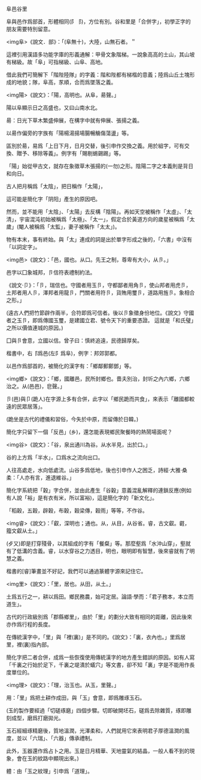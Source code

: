阜邑谷里

阜與邑作爲部首，形體相同(阝⻏)，方位有別。谷和里是「合併字」，初學正字的朋友需要特別留意。


<img阜>《說文．部》：「(阜無十)，大陸，山無石者。＂

這裡引用漢語多功能字庫的形義通解：甲骨文象階梯。一說象高高的土山，其山坡有梯級。故「阜」可指梯級、山阜、高地。

借此我們可簡解下「階陛陸隊」的字義：階和陛都有梯楷的意義；陸爲山丘土塊形成的地貌；隊，阜高，㒸順，合而爲墜落之義。

<img陽>《說文》：「陽，高明也。从阜，昜聲。」

陽以阜顯示日之高盛也，又曰山南水北。

昜：日光下草木繁盛伸展，在構字中就有伸展、張揚之義。

以昜作偏旁的字族有「陽楊湯揚場腸暢觴傷蕩盪」等。

區別於昜，易爲「上日下月，日月交替，後引申作交換之義。用於組字，可有交換、贈予、移除等義」。例字有「賜剔蜴錫踢」等。

「陽」始從甲古文，就存在象徵草木張揚的(一勿)之形。陰陽二字之本義則是背日和向日。

古人把月稱爲「太陰」，把日稱作「太陽」，

這可能是簡化字「阴阳」產生的原因吧。

然而，並不能用「太陰」、「太陽」去反構「陰陽」。再如天空被稱作「太虛」、「太清」，宇宙混沌初始被稱爲「太極」、「太一」，假定合於黃道方向的歲星被稱爲「太歲」(閹人被稱爲「太監」，妻子被稱作「太太」)。

物有本末，事有終始。與「太」連成的詞是出於單字形成之後的，「六書」中沒有「以詞定字」。


<img邑>《說文》：「邑，國也。从口。先王之制，尊卑有大小，从卪。」

邑字以囗象城邦，卪信符表禮制約法。

《說文‧卩》：「卪，瑞信也。守國者用玉卪，守都鄙者用角卪，使山邦者用虎卪，土邦者用人卪，澤邦者用龍卪，門關者用符卪，貨賄用璽卪，道路用旌卪。象相合之形。」

(遠古人們把竹節辟作兩半，合符即爲可信者。後以卪象徵身份地位。《說文》守國者之玉卪，即爲傳國玉璽，是建國立君、號令天下的重要憑證。
這就是「和氏璧」之所以價值連城的原因。)

囗與卪會意，立國以信。曾子曰：慎終追遠，民德歸厚矣。

楷書中，右⻏爲邑(左阝爲阜)，例字：邦郊郭都。

以邑作爲部首的，被簡化的漢字有：「鄉鄰郵鄭鄧」等。

<img鄉>《說文》：「鄉，國離邑，民所封鄉也。嗇夫別治，封圻之內六鄉，六鄉治之。从(邑邑)，皀聲。」

卪(邑)與卩(跪人)在字源上多有合併，此字以「鄉民跪而共食」，來表示「離國都較遠的民眾居落」。

(跪坐是古代的禮儀和習俗，今失於中原，而留傳於日韓。)

簡化字只留下一個「反邑」(乡)，還怎能表現鄉民聚餐時的熱鬧場面呢？


<img谷>《說文》：「谷，泉出通川為谷。从水半見，出於口。」

谷的上方爲「半水」，口爲水之流向出口。

人往高處走，水向低處流。山谷多爲低地，後也引申作人之困乏，詩經‧大雅‧桑柔：「人亦有言，進退維谷。」

簡化字系統把「穀」字合併，並由此產生「谷穀」意義混亂解釋的連鎖反應(例如有人說「裕」是有衣有米，所以富裕)，這是簡化字的「新文化」。

「稻穀，五穀，辟穀，布穀，穀梁傳，穀雨」等等，不作谷。

<img睿>《說文》：「叡，深明也；通也。从，从目，从谷省。睿，古文叡。壡，籀文叡从土。」

(歺又)即是打穿殘骨，以其組成的字有「餐粲」等。那麼壑爲「水沖山穿」，壑就有了低溝的含義。睿，以水穿谷之力透目，明也，眼明即有智慧，後來睿就有了明慧之義。

楷書的[睿]筆畫並不好記，我們可以通過篆體字源來記住它。


<img里>《說文》：「里，居也。从田，从土。」

土爲五行之一，耕以爲田。鄉民務農，始可定居。論語‧學而：「君子務本，本立而道生」。

古代的行政級別爲「郡縣鄉里」，由於「里」的劃分大致有相同的距離，因此後來亦作爲行程的長度。

在傳統漢字中，「里」與「裡(裏)」是不同的。《說文》：「裏，衣內也。」里爲居里，裡(裏)指內部。

簡化字把二者合併，成爲一些恢復使用傳統漢字的地方產生錯誤的原因。如有人寫「千裏之行始於足下，千裏之堤潰於蟻穴」等文書，卻不知「裏」字是不能用作長度單位的。

<img理>《說文》：「理，治玉也。从玉，里聲。」

用：「里」爲把土耕作成田，與「玉」會意，即爲雕琢玉石。

(玉的製作要經過「切磋琢磨」四個步驟。切即破開坯石，磋爲去除雜質，琢即雕刻成型，磨爲打磨拋光。

玉石經細琢精磨後，質地溫潤，光澤柔和，人們就用它來表明君子厚德溫潤的風度，並以「六瑞」、「六器」傳承禮制。

此外，玉器還作爲占卜之用。玉是日月精華、天地靈氣的結晶，一般人看不到的現象，會在玉的紋路中顯現出來。)

體：由「玉之紋理」引申爲「道理」。
